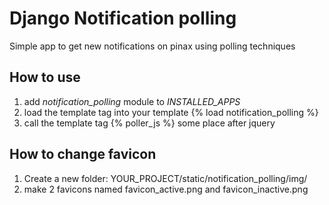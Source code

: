 # Django Notification polling
Simple app to get new notifications on pinax using polling techniques

## How to use
1. add _notification\_polling_ module to _INSTALLED\_APPS_
2. load the template tag into your template {% load notification_polling %}
3. call the template tag {% poller_js %} some place after jquery

## How to change favicon
1. Create a new folder: YOUR\_PROJECT/static/notification\_polling/img/
2. make 2 favicons named favicon\_active.png and favicon\_inactive.png